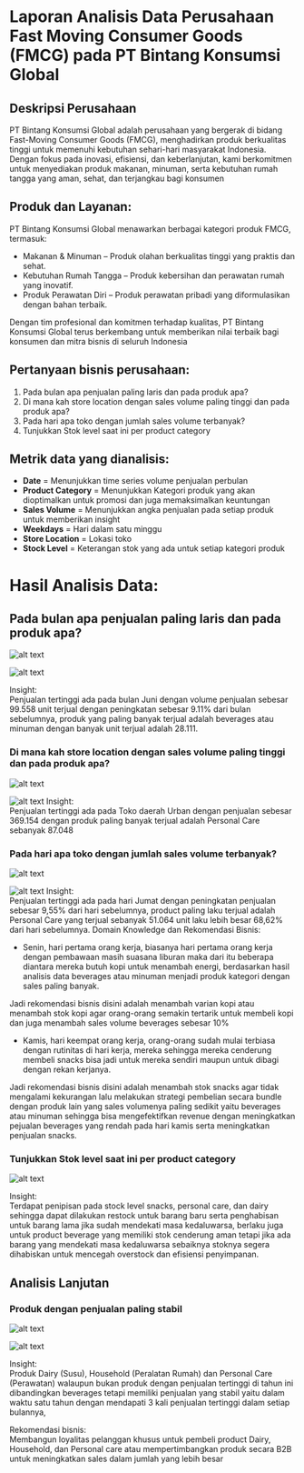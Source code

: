 # Laporan Analisis Data Perusahaan Fast Moving Consumer Goods (FMCG) pada PT Bintang Konsumsi Global

## Deskripsi Perusahaan

PT Bintang Konsumsi Global adalah perusahaan yang bergerak di bidang Fast-Moving Consumer Goods (FMCG), menghadirkan produk berkualitas tinggi untuk memenuhi kebutuhan sehari-hari masyarakat Indonesia. Dengan fokus pada inovasi, efisiensi, dan keberlanjutan, kami berkomitmen untuk menyediakan produk makanan, minuman, serta kebutuhan rumah tangga yang aman, sehat, dan terjangkau bagi konsumen

## Produk dan Layanan:

PT Bintang Konsumsi Global menawarkan berbagai kategori produk FMCG, termasuk:

- Makanan & Minuman – Produk olahan berkualitas tinggi yang praktis dan sehat.
- Kebutuhan Rumah Tangga – Produk kebersihan dan perawatan rumah yang inovatif.
- Produk Perawatan Diri – Produk perawatan pribadi yang diformulasikan dengan bahan terbaik.

Dengan tim profesional dan komitmen terhadap kualitas, PT Bintang Konsumsi Global terus berkembang untuk memberikan nilai terbaik bagi konsumen dan mitra bisnis di seluruh Indonesia

## Pertanyaan bisnis perusahaan:

1. Pada bulan apa penjualan paling laris dan pada produk apa?
2. Di mana kah store location dengan sales volume paling tinggi dan pada produk apa?
3. Pada hari apa toko dengan jumlah sales volume terbanyak?
4. Tunjukkan Stok level saat ini per product category

## Metrik data yang dianalisis:

- **Date** = Menunjukkan time series volume penjualan perbulan
- **Product Category** = Menunjukkan Kategori produk yang akan dioptimalkan untuk promosi dan juga memaksimalkan keuntungan
- **Sales Volume** = Menunjukkan angka penjualan pada setiap produk untuk memberikan insight
- **Weekdays** = Hari dalam satu minggu
- **Store Location** = Lokasi toko
- **Stock Level** = Keterangan stok yang ada untuk setiap kategori produk

# Hasil Analisis Data:

## Pada bulan apa penjualan paling laris dan pada produk apa?

![alt text](images\graph_sales.png)

![alt text](images\beverages_most.png)

Insight:
<br>Penjualan tertinggi ada pada bulan Juni dengan volume penjualan sebesar 99.558 unit terjual dengan peningkatan sebesar 9.11% dari bulan sebelumnya, produk yang paling banyak terjual adalah beverages atau minuman dengan banyak unit terjual adalah 28.111.

### Di mana kah store location dengan sales volume paling tinggi dan pada produk apa?

![alt text](images\graph_store.png)

![alt text](images\table_store.png)
Insight:
<br>Penjualan tertinggi ada pada Toko daerah Urban dengan penjualan sebesar 369.154 dengan produk paling banyak terjual adalah Personal Care sebanyak 87.048

### Pada hari apa toko dengan jumlah sales volume terbanyak?

![alt text](images\graph_days.png)

![alt text](images\table_days.png)
Insight:
<br>Penjualan tertinggi ada pada hari Jumat dengan peningkatan penjualan sebesar 9,55% dari hari sebelumnya, product paling laku terjual adalah Personal Care yang terjual sebanyak 51.064 unit laku lebih besar 68,62% dari hari sebelumnya.
Domain Knowledge dan Rekomendasi Bisnis:

- Senin, hari pertama orang kerja, biasanya hari pertama orang kerja dengan pembawaan masih suasana liburan maka dari itu beberapa diantara mereka butuh kopi untuk menambah energi, berdasarkan hasil analisis data beverages atau minuman menjadi produk kategori dengan sales paling banyak.

Jadi rekomendasi bisnis disini adalah menambah varian kopi atau menambah stok kopi agar orang-orang semakin tertarik untuk membeli kopi dan juga menambah sales volume beverages sebesar 10%

- Kamis, hari keempat orang kerja, orang-orang sudah mulai terbiasa dengan rutinitas di hari kerja, mereka sehingga mereka cenderung membeli snacks bisa jadi untuk mereka sendiri maupun untuk dibagi dengan rekan kerjanya.

Jadi rekomendasi bisnis disini adalah menambah stok snacks agar tidak mengalami kekurangan lalu melakukan strategi pembelian secara bundle dengan produk lain yang sales volumenya paling sedikit yaitu beverages atau minuman sehingga bisa mengefektifkan revenue dengan meningkatkan pejualan beverages yang rendah pada hari kamis serta meningkatkan penjualan snacks.

### Tunjukkan Stok level saat ini per product category

![alt text](images\stocks.png)

Insight:
<br>Terdapat penipisan pada stock level snacks, personal care, dan dairy sehingga dapat dilakukan restock untuk barang baru serta penghabisan untuk barang lama jika sudah mendekati masa kedaluwarsa, berlaku juga untuk product beverage yang memiliki stok cenderung aman tetapi jika ada barang yang mendekati masa kedaluwarsa sebaiknya stoknya segera dihabiskan untuk mencegah overstock dan efisiensi penyimpanan.

## Analisis Lanjutan

### Produk dengan penjualan paling stabil

![alt text](images\stable.png)

![alt text](images\stable_table.png)

Insight:
<br>Produk Dairy (Susu), Household (Peralatan Rumah) dan Personal Care (Perawatan) walaupun bukan produk dengan penjualan tertinggi di tahun ini dibandingkan beverages tetapi memiliki penjualan yang stabil yaitu dalam waktu satu tahun dengan mendapati 3 kali penjualan tertinggi dalam setiap bulannya,

Rekomendasi bisnis:
<br>Membangun loyalitas pelanggan khusus untuk pembeli product Dairy, Household, dan Personal care atau mempertimbangkan produk secara B2B untuk meningkatkan sales dalam jumlah yang lebih besar
